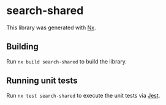 # search-shared

This library was generated with [Nx](https://nx.dev).

## Building

Run `nx build search-shared` to build the library.

## Running unit tests

Run `nx test search-shared` to execute the unit tests via [Jest](https://jestjs.io).
